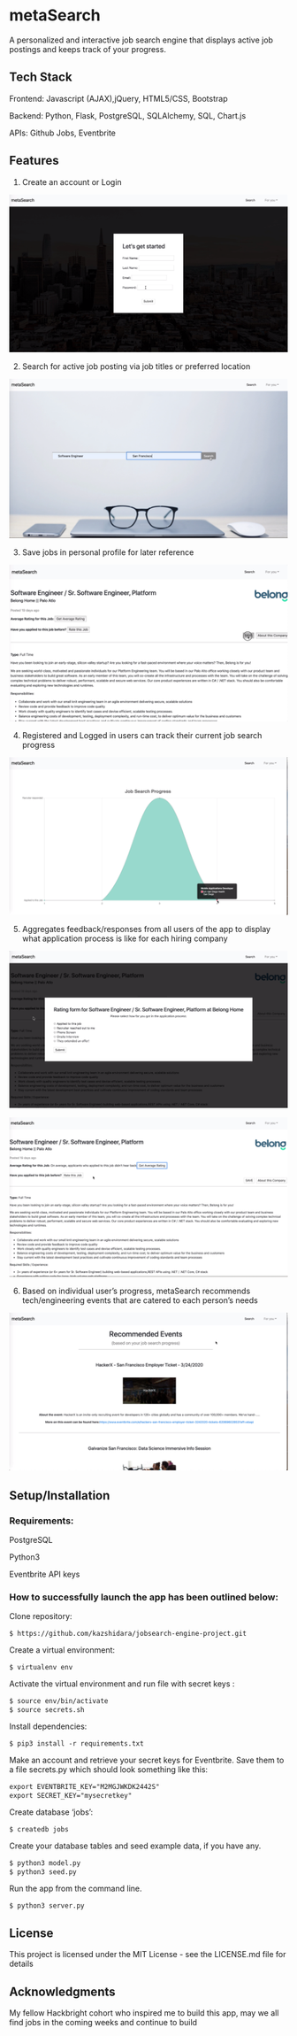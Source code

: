 # metaSearch

A personalized and interactive job search engine that displays active job postings and keeps track of your progress.  

## Tech Stack

Frontend: Javascript (AJAX),jQuery, HTML5/CSS, Bootstrap

Backend: Python, Flask, PostgreSQL, SQLAlchemy, SQL, Chart.js

APIs: Github Jobs, Eventbrite


## Features

1. Create an account or Login 

![alttext](https://raw.githubusercontent.com/kazshidara/jobsearch-engine-project/master/static/images/registration.png)


2. Search for active job posting via job titles or preferred location

![alttext](https://raw.githubusercontent.com/kazshidara/jobsearch-engine-project/master/static/images/search.png)


3. Save jobs in personal profile for later reference

![alttext](https://raw.githubusercontent.com/kazshidara/jobsearch-engine-project/master/static/images/save.png)


4. Registered and Logged in users can track their current job search progress 

![alttext](https://raw.githubusercontent.com/kazshidara/jobsearch-engine-project/master/static/images/progress.png)


5. Aggregates feedback/responses from all users of the app to display what application process is like for each hiring company

![alttext](https://raw.githubusercontent.com/kazshidara/jobsearch-engine-project/master/static/images/rating.png)

![alttext](https://raw.githubusercontent.com/kazshidara/jobsearch-engine-project/master/static/images/job.png)


6. Based on individual user’s progress, metaSearch recommends tech/engineering events that are catered to each person’s needs

![alttext](https://raw.githubusercontent.com/kazshidara/jobsearch-engine-project/master/static/images/recEvents.png)




## Setup/Installation 

### Requirements:

PostgreSQL

Python3

Eventbrite API keys

### How to successfully launch the app has been outlined below:

Clone repository:
```
$ https://github.com/kazshidara/jobsearch-engine-project.git
```
 
Create a virtual environment:
```
$ virtualenv env
```
 
Activate the virtual environment and run file with secret keys :
```
$ source env/bin/activate
$ source secrets.sh
```

Install dependencies:
```
$ pip3 install -r requirements.txt
```
 
Make an account and retrieve your secret keys for Eventbrite. Save them to a file secrets.py which should look something like this:
```
export EVENTBRITE_KEY="M2MGJWKDK2442S"
export SECRET_KEY="mysecretkey"
```

Create database ‘jobs’:
```
$ createdb jobs
```
 
Create your database tables and seed example data, if you have any.
```
$ python3 model.py
$ python3 seed.py
```
 
Run the app from the command line.
```
$ python3 server.py
```


## License
This project is licensed under the MIT License - see the LICENSE.md file for details

## Acknowledgments

My fellow Hackbright cohort who inspired me to build this app, may we all find jobs in the coming weeks and continue to build 
